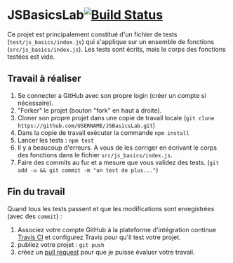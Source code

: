 # JSBasicsLab[![Build Status](https://travis-ci.org/ULH-WebDevelopment/JSBasicsLab.svg?branch=master)](https://travis-ci.org/ULH-WebDevelopment/JSBasicsLab)

Ce projet est principalement constitué d'un fichier de tests (`test/js_basics/index.js`) qui s'applique sur un ensemble de fonctions (`src/js_basics/index.js`). Les tests sont écrits, mais le corps des fonctions testées est vide.

## Travail à réaliser

1. Se connecter a GitHub avec son propre login (créer un compte si nécessaire).
2. "Forker" le projet (bouton "fork" en haut à droite).
3. Cloner son propre projet dans une copie de travail locale (`git clone https://github.com/USERNAME/JSBasicsLab.git`)
4. Dans la copie de travail  exécuter la commande `npm install`
5. Lancer les tests : `npm test`
6. Il y a beaucoup d'erreurs. A vous de les corriger en écrivant le corps des fonctions dans le fichier `src/js_basics/index.js`.
7. Faire des commits au fur et a mesure que vous validez des tests. (`git add -u && git commit -m "un test de plus..."`)

## Fin du travail

Quand tous les tests passent et que les modifications sont enregistrées (avec des `commit`) :

1. Associez votre compte GitHub à la plateforme d'intégration continue [Travis CI](https://travis-ci.org/) et configurez Travis pour qu'il test votre projet.
2. publiez votre projet : `git push`
3. créez un [pull request](https://help.github.com/articles/about-pull-requests/) pour que je puisse évaluer votre travail.

